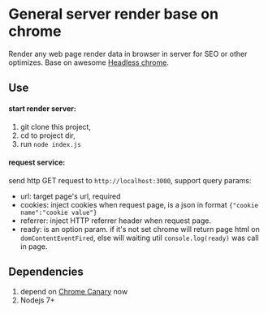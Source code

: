 # General server render base on chrome
Render any web page render data in browser in server for SEO or other optimizes. 
Base on awesome [Headless chrome](https://www.chromestatus.com/feature/5678767817097216).

## Use
#### start render server:
1. git clone this project, 
2. cd to project dir,
3. run `node index.js`

#### request service:
send http GET request to `http://localhost:3000`, support query params:
- url: target page's url, required
- cookies: inject cookies when request page, is a json in format `{"cookie name":"cookie value"}`
- referrer: inject HTTP referrer header when request page.
- ready: is an option param. if it's not set chrome will return page html on `domContentEventFired`, else will waiting util `console.log(ready)` was call in page.

## Dependencies
1. depend on [Chrome Canary](https://www.google.com/chrome/browser/canary.html) now
2. Nodejs 7+
 